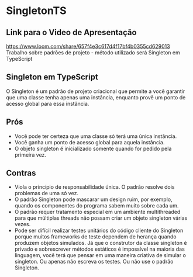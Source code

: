 # SingletonTS
## Link para o Video de Apresentação 
<a>https://www.loom.com/share/657f4e3c617d4f17bf4b0355cd629013</a>
Trabalho sobre padrões de projeto - método utilizado será Singleton em TypeScript

## Singleton em TypeScript

O Singleton é um padrão de projeto criacional que permite a você garantir que uma classe tenha apenas uma instância, 
enquanto provê um ponto de acesso global para essa instância.


## Prós
 
* Você pode ter certeza que uma classe só terá uma única instância.
* Você ganha um ponto de acesso global para aquela instância.
* O objeto singleton é inicializado somente quando for pedido pela primeira vez.

## Contras

* Viola o princípio de responsabilidade única. O padrão resolve dois problemas de uma só vez.
* O padrão Singleton pode mascarar um design ruim, por exemplo, quando os componentes do programa sabem muito sobre cada um.
* O padrão requer tratamento especial em um ambiente multithreaded para que múltiplas threads não possam criar um objeto singleton várias vezes.
* Pode ser difícil realizar testes unitários do código cliente do Singleton porque muitos frameworks de teste dependem de herança quando produzem objetos simulados. Já que o construtor da classe singleton é privado e sobrescrever métodos estáticos é impossível na maioria das linguagem, você terá que pensar em uma maneira criativa de simular o singleton. 
Ou apenas não escreva os testes. 
Ou não use o padrão Singleton.

